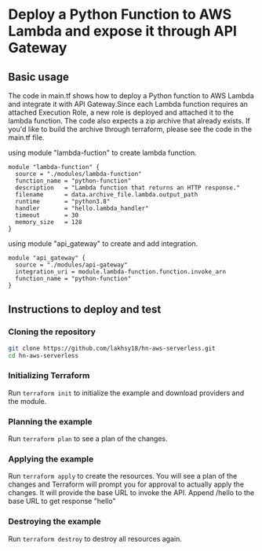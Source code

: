 # Deploy a Python Function to AWS Lambda and expose it through API Gateway

## Basic usage

The code in main.tf shows how to deploy a Python function to AWS Lambda and
integrate it with API Gateway.Since each Lambda function requires an attached Execution Role, a new role is
deployed and attached it to the lambda function. The code also expects a
zip archive that already exists. If you'd like to build the archive through
terraform, please see the code in the main.tf file.

using module "lambda-fuction" to create lambda function.

```hcl
module "lambda-function" {
  source = "./modules/lambda-function"
  function_name = "python-function"
  description   = "Lambda function that returns an HTTP response."
  filename      = data.archive_file.lambda.output_path
  runtime       = "python3.8"
  handler       = "hello.lambda_handler"
  timeout       = 30
  memory_size   = 128
}
```

using module "api_gateway" to create and add integration.
```hcl
module "api_gateway" {
  source = "./modules/api-gateway"
  integration_uri = module.lambda-function.function.invoke_arn
  function_name = "python-function"
}
```


## Instructions to deploy and test

### Cloning the repository

``` bash
git clone https://github.com/lakhsy18/hn-aws-serverless.git
cd hn-aws-serverless
```

### Initializing Terraform

Run `terraform init` to initialize the example and download providers and the module.

### Planning the example

Run `terraform plan` to see a plan of the changes.

### Applying the example

Run `terraform apply` to create the resources.
You will see a plan of the changes and Terraform will prompt you for approval to actually apply the changes.
It will provide the base URL to invoke the API. Append /hello to the base URL to get response "hello"

### Destroying the example

Run `terraform destroy` to destroy all resources again.



